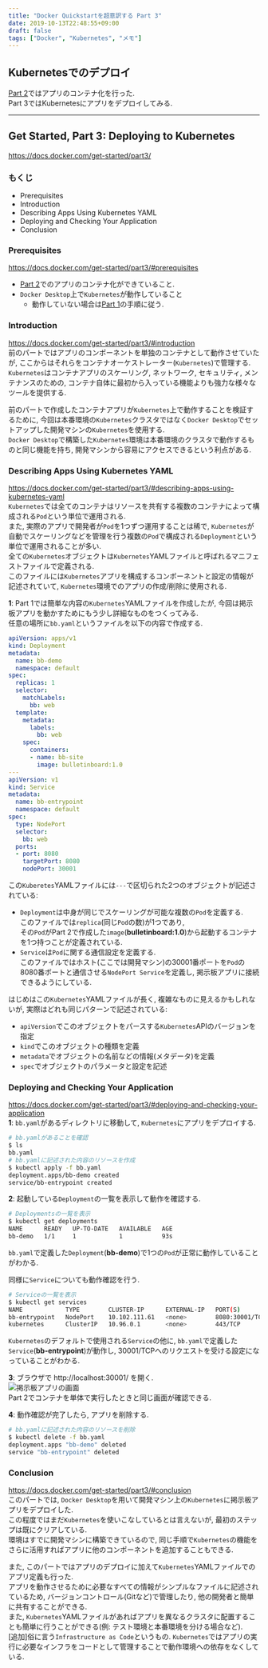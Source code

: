 ```yaml
---
title: "Docker Quickstartを超意訳する Part 3"
date: 2019-10-13T22:48:55+09:00
draft: false
tags: ["Docker", "Kubernetes", "メモ"]
---
```


## Kubernetesでのデプロイ
[Part 2](https://uzimihsr.github.io/post/2019-10-12-docker-02/)ではアプリのコンテナ化を行った.  
Part 3ではKubernetesにアプリをデプロイしてみる.  

<!--more-->
---

## Get Started, Part 3: Deploying to Kubernetes
https://docs.docker.com/get-started/part3/  

### もくじ
- Prerequisites
- Introduction
- Describing Apps Using Kubernetes YAML
- Deploying and Checking Your Application
- Conclusion

### Prerequisites
https://docs.docker.com/get-started/part3/#prerequisites  

- [Part 2](https://uzimihsr.github.io/post/2019-10-12-docker-02/)でのアプリのコンテナ化ができていること.  
- `Docker Desktop`上で`Kubernetes`が動作していること  
    - 動作していない場合は[Part 1](https://uzimihsr.github.io/post/2019-10-11-docker-01/#enable-kubernetes)の手順に従う.  

### Introduction
https://docs.docker.com/get-started/part3/#introduction  
前のパートではアプリのコンポーネントを単独のコンテナとして動作させていたが, ここからはそれらをコンテナオーケストレーター(`Kubernetes`)で管理する.  
`Kubernetes`はコンテナアプリのスケーリング, ネットワーク, セキュリティ, メンテナンスのための, コンテナ自体に最初から入っている機能よりも強力な様々なツールを提供する.  

前のパートで作成したコンテナアプリが`Kubernetes`上で動作することを検証するために, 今回は本番環境の`Kubernetes`クラスタではなく`Docker Desktop`でセットアップした開発マシンの`Kubernetes`を使用する.  
`Docker Desktop`で構築した`Kubernetes`環境は本番環境のクラスタで動作するものと同じ機能を持ち, 開発マシンから容易にアクセスできるという利点がある.  

### Describing Apps Using Kubernetes YAML
https://docs.docker.com/get-started/part3/#describing-apps-using-kubernetes-yaml  
`Kubernetes`では全てのコンテナはリソースを共有する複数のコンテナによって構成される`Pod`という単位で運用される.  
また, 実際のアプリで開発者が`Pod`を1つずつ運用することは稀で, `Kubernetes`が自動でスケーリングなどを管理を行う複数の`Pod`で構成される`Deployment`という単位で運用されることが多い.  
全ての`Kubernetes`オブジェクトは`Kubernetes`YAMLファイルと呼ばれるマニフェストファイルで定義される.  
このファイルには`Kubernetes`アプリを構成するコンポーネントと設定の情報が記述されていて, `Kubernetes`環境でのアプリの作成/削除に使用される.  

**1**: Part 1では簡単な内容の`Kubernetes`YAMLファイルを作成したが, 今回は掲示板アプリを動かすためにもう少し詳細なものをつくってみる.  
任意の場所に`bb.yaml`というファイルを以下の内容で作成する.  

```yaml
apiVersion: apps/v1
kind: Deployment
metadata:
  name: bb-demo
  namespace: default
spec:
  replicas: 1
  selector:
    matchLabels:
      bb: web
  template:
    metadata:
      labels:
        bb: web
    spec:
      containers:
      - name: bb-site
        image: bulletinboard:1.0
---
apiVersion: v1
kind: Service
metadata:
  name: bb-entrypoint
  namespace: default
spec:
  type: NodePort
  selector:
    bb: web
  ports:
  - port: 8080
    targetPort: 8080
    nodePort: 30001
```

この`Kuberetes`YAMLファイルには`---`で区切られた2つのオブジェクトが記述されている:  

- `Deployment`は中身が同じでスケーリングが可能な複数の`Pod`を定義する. <br>このファイルでは`replica`(同じ`Pod`の数)が1つであり,<br>その`Pod`がPart 2で作成した`image`(**bulletinboard:1.0**)から起動するコンテナを1つ持つことが定義されている.  
- `Service`は`Pod`に関する通信設定を定義する. <br>このファイルではホスト(ここでは開発マシン)の30001番ポートを`Pod`の8080番ポートと通信させる`NodePort Service`を定義し, 掲示板アプリに接続できるようにしている.  

はじめはこの`Kubernetes`YAMLファイルが長く, 複雑なものに見えるかもしれないが, 実際はどれも同じパターンで記述されている:  

- `apiVersion`でこのオブジェクトをパースする`Kubernetes`APIのバージョンを指定
- `kind`でこのオブジェクトの種類を定義
- `metadata`でオブジェクトの名前などの情報(メタデータ)を定義
- `spec`でオブジェクトのパラメータと設定を記述

### Deploying and Checking Your Application
https://docs.docker.com/get-started/part3/#deploying-and-checking-your-application  
**1**: `bb.yaml`があるディレクトリに移動して, `Kubernetes`にアプリをデプロイする.  
```bash
# bb.yamlがあることを確認
$ ls
bb.yaml
# bb.yamlに記述された内容のリソースを作成
$ kubectl apply -f bb.yaml
deployment.apps/bb-demo created
service/bb-entrypoint created
```

**2**: 起動している`Deployment`の一覧を表示して動作を確認する.  
```bash
# Deploymentsの一覧を表示
$ kubectl get deployments
NAME      READY   UP-TO-DATE   AVAILABLE   AGE
bb-demo   1/1     1            1           93s
```
`bb.yaml`で定義した`Deployment`(**bb-demo**)で1つの`Pod`が正常に動作していることがわかる.  

同様に`Service`についても動作確認を行う.  
```bash
# Serviceの一覧を表示
$ kubectl get services
NAME            TYPE        CLUSTER-IP      EXTERNAL-IP   PORT(S)          AGE
bb-entrypoint   NodePort    10.102.111.61   <none>        8080:30001/TCP   6m11s
kubernetes      ClusterIP   10.96.0.1       <none>        443/TCP          34d
```
`Kubernetes`のデフォルトで使用される`Service`の他に, `bb.yaml`で定義した`Service`(**bb-entrypoint**)が動作し, 30001/TCPへのリクエストを受ける設定になっていることがわかる.  

**3**: ブラウザで http://localhost:30001/ を開く.  
![掲示板アプリの画面](/images/2019-10-13-sc01.png)  
Part 2でコンテナを単体で実行したときと同じ画面が確認できる.  

**4**: 動作確認が完了したら, アプリを削除する.  
```bash
# bb.yamlに記述された内容のリソースを削除
$ kubectl delete -f bb.yaml
deployment.apps "bb-demo" deleted
service "bb-entrypoint" deleted
```

### Conclusion
https://docs.docker.com/get-started/part3/#conclusion  
このパートでは, `Docker Desktop`を用いて開発マシン上の`Kubernetes`に掲示板アプリをデプロイした.  
この程度ではまだ`Kubernetes`を使いこなしているとは言えないが, 最初のステップは既にクリアしている.  
環境はすでに開発マシンに構築できているので, 同じ手順で`Kubernetes`の機能をさらに活用すればアプリに他のコンポーネントを追加することもできる.  

また, このパートではアプリのデプロイに加えて`Kubernetes`YAMLファイルでのアプリ定義も行った.  
アプリを動作させるために必要なすべての情報がシンプルなファイルに記述されているため, バージョンコントロール(Gitなど)で管理したり, 他の開発者と簡単に共有することができる.  
また, `Kubernetes`YAMLファイルがあればアプリを異なるクラスタに配置することも簡単に行うことができる(例: テスト環境と本番環境を分ける場合など).  
[追加]俗に言う`Infrastructure as Code`というもの. `Kubernetes`ではアプリの実行に必要なインフラをコードとして管理することで動作環境への依存をなくしている.  
